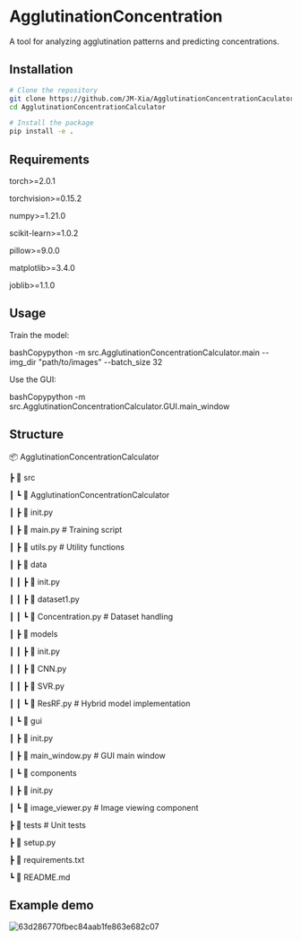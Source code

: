 # AgglutinationConcentration

A tool for analyzing agglutination patterns and predicting concentrations.

## Installation

```bash
# Clone the repository
git clone https://github.com/JM-Xia/AgglutinationConcentrationCaculator.git
cd AgglutinationConcentrationCalculator

# Install the package
pip install -e .
```

## Requirements

torch>=2.0.1

torchvision>=0.15.2

numpy>=1.21.0

scikit-learn>=1.0.2

pillow>=9.0.0

matplotlib>=3.4.0

joblib>=1.1.0

## Usage

Train the model:

bashCopypython -m src.AgglutinationConcentrationCalculator.main --img_dir "path/to/images" --batch_size 32

Use the GUI:

bashCopypython -m src.AgglutinationConcentrationCalculator.GUI.main_window

## Structure
📦 AgglutinationConcentrationCalculator

┣ 📂 src

┃ ┗ 📂 AgglutinationConcentrationCalculator

┃   ┣ 📜 init.py

┃   ┣ 📜 main.py           # Training script

┃   ┣ 📜 utils.py          # Utility functions

┃   ┣ 📂 data

┃   ┃ ┣ 📜 init.py

┃   ┃ ┣ 📜 dataset1.py

┃   ┃ ┗ 📜 Concentration.py # Dataset handling

┃   ┣ 📂 models

┃   ┃ ┣ 📜 init.py

┃   ┃ ┣ 📜 CNN.py

┃   ┃ ┣ 📜 SVR.py

┃   ┃ ┗ 📜 ResRF.py     # Hybrid model implementation

┃   ┗ 📂 gui

┃     ┣ 📜 init.py

┃     ┣ 📜 main_window.py   # GUI main window

┃     ┗ 📂 components

┃       ┣ 📜 init.py

┃       ┗ 📜 image_viewer.py # Image viewing component

┣ 📂 tests                  # Unit tests

┣ 📜 setup.py

┣ 📜 requirements.txt

┗ 📜 README.md

## Example demo
![63d286770fbec84aab1fe863e682c07](https://github.com/user-attachments/assets/4d088157-6c33-4117-8ba5-345c0fe3ef7c)


